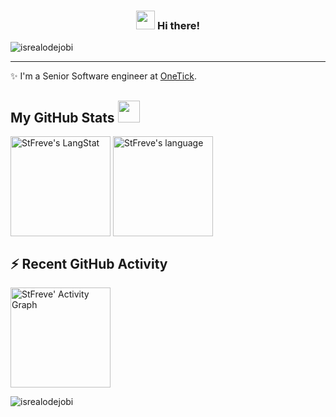 <!-- Heading -->
<h3 align="center"><img src = "https://raw.githubusercontent.com/MartinHeinz/MartinHeinz/master/wave.gif" width = 30px> Hi there!</h3>

<!-- Profile Views -->

<p align="left"> <img src="https://komarev.com/ghpvc/?username=stfreve&label=Profile%20views&color=0e75b6&style=flat" alt="isrealodejobi" />
</p>

 <!-- About section -->

---
✨ I'm a Senior Software engineer at [OneTick](https://www.onetick.com/).


<!-- About section: END -->

<!-- GitHub section -->

 ##  My GitHub Stats <img src = "https://i.pinimg.com/originals/65/c4/f4/65c4f452571be1261e9c623f7da488ac.gif" width = 35px> 

      
 <div>
   <img align="center" src="https://github-readme-streak-stats.herokuapp.com?user=StFreve&theme=react" alt="StFreve's LangStat" height="160px" />
   <img align="center" src="https://github-readme-stats.vercel.app/api/top-langs?username=stfreve&langs_count=6&show_icons=true&locale=en&layout=compact&theme=react" alt="StFreve's language" height="160px"/>
 </div>

<div>
<h2><b>⚡ Recent GitHub Activity</b></h2>
  <a href="https://github.com/stfreve/"><img align="center" height="160px" alt="StFreve' Activity Graph" src="https://github-readme-activity-graph.vercel.app/graph?username=StFreve&theme=react" /></a>
</div>


<!-- GitHub section: END -->

<!-- Profile Views -->

<p align="left"> <img src="https://komarev.com/ghpvc/?username=stfreve&label=Profile%20views&color=0e75b6&style=flat" alt="isrealodejobi" />
</p>

<!-- THE END -->


<!--
**stfreve/stfreve** is a ✨ _special_ ✨ repository because its `README.md` (this file) appears on your GitHub profile.

Here are some ideas to get you started:

- 🔭 I’m currently working on ...
- 🌱 I’m currently learning ...
- 👯 I’m looking to collaborate on ...
- 🤔 I’m looking for help with ...
- 💬 Ask me about ...
- 📫 How to reach me: ...
- 😄 Pronouns: ...
- ⚡ Fun fact: ...
-->
